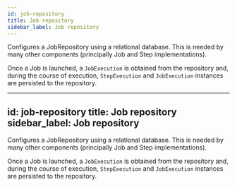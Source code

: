 ```yaml
---
id: job-repository
title: Job repository
sidebar_label: Job repository
---
```


Configures a JobRepository using a relational database. This is needed by many other components (principally Job and Step implementations).

Once a Job is launched, a <code>JobExecution</code> is obtained from the repository and, during the course of execution, <code>StepExecution</code> and <code>JobExecution</code> instances are persisted to the repository.

---
id: job-repository
title: Job repository
sidebar_label: Job repository
---

Configures a JobRepository using a relational database. This is needed by many other components (principally Job and Step implementations).

Once a Job is launched, a <code>JobExecution</code> is obtained from the repository and, during the course of execution, <code>StepExecution</code> and <code>JobExecution</code> instances are persisted to the repository.

